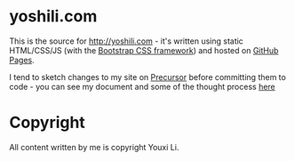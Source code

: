 # yoshili.com

This is the source for http://yoshili.com - it's written using static HTML/CSS/JS (with the [Bootstrap CSS framework](http://getbootstrap.com/)) and hosted on [GitHub Pages](https://pages.github.com/).

I tend to sketch changes to my site on [Precursor](https://precursorapp.com/) before committing them to code - you can see my document and some of the thought process [here](https://precursorapp.com/document/Yuki-Website-layout-17592205860528)

# Copyright
All content written by me is copyright Youxi Li.
